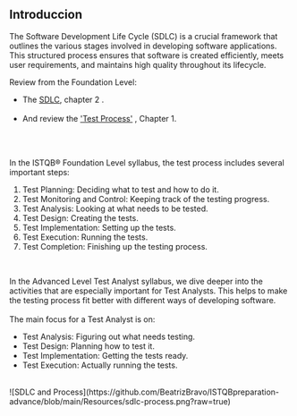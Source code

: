## Introduccion
The Software Development Life Cycle (SDLC) is a crucial framework that outlines the various stages involved in developing software applications. This structured process ensures that software is created efficiently, meets user requirements, and maintains high quality throughout its lifecycle.  <br>

Review from the Foundation Level:
* The [SDLC](https://github.com/BeatrizBravo/ISTQBpreparation/blob/main/subjects/2-Life-cycles.md), chapter 2 . <br><br>
* And review the ['Test Process'](https://github.com/BeatrizBravo/ISTQBpreparation/blob/main/subjects/1-Fundamental.md#test-process) , Chapter 1.

<br><br>

In the ISTQB® Foundation Level syllabus, the test process includes several important steps:
1. Test Planning: Deciding what to test and how to do it. 
2. Test Monitoring and Control: Keeping track of the testing progress.
3. Test Analysis: Looking at what needs to be tested.
4. Test Design: Creating the tests.
5. Test Implementation: Setting up the tests.
6. Test Execution: Running the tests.
7. Test Completion: Finishing up the testing process.
<br>

In the Advanced Level Test Analyst syllabus, we dive deeper into the activities that are especially important for Test Analysts. This helps to make the testing process fit better with different ways of developing software. <br><br>
The main focus for a Test Analyst is on:
* Test Analysis: Figuring out what needs testing.
* Test Design: Planning how to test it.
* Test Implementation: Getting the tests ready.
* Test Execution: Actually running the tests.<br>
<br>
![SDLC and Process](https://github.com/BeatrizBravo/ISTQBpreparation-advance/blob/main/Resources/sdlc-process.png?raw=true)

